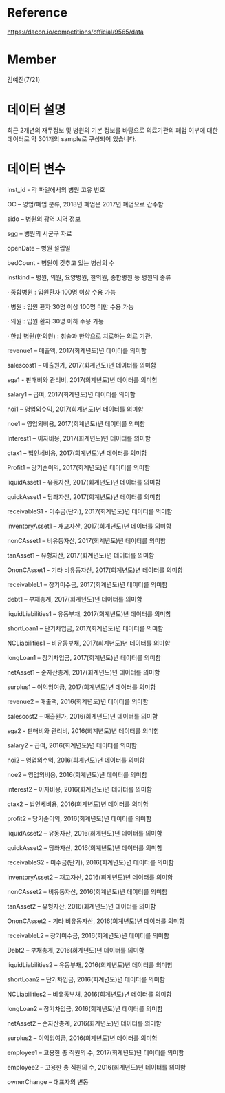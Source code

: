 # Reference

https://dacon.io/competitions/official/9565/data


# Member

김예진(7/21)

# 데이터 설명

최근 2개년의 재무정보 및 병원의 기본 정보를 바탕으로 의료기관의 폐업 여부에 대한 데이터로 약 301개의 sample로 구성되어 있습니다.

# 데이터 변수

inst_id - 각 파일에서의 병원 고유 번호

OC – 영업/폐업 분류, 2018년 폐업은 2017년 폐업으로 간주함

sido – 병원의 광역 지역 정보

sgg – 병원의 시군구 자료

openDate – 병원 설립일

bedCount - 병원이 갖추고 있는 병상의 수

instkind – 병원, 의원, 요양병원, 한의원, 종합병원 등 병원의 종류

·        종합병원 : 입원환자 100명 이상 수용 가능

·        병원 : 입원 환자 30명 이상 100명 미만 수용 가능

·        의원 : 입원 환자 30명 이하 수용 가능

·        한방 병원(한의원) : 침술과 한약으로 치료하는 의료 기관.  

 

revenue1 – 매출액, 2017(회계년도)년 데이터를 의미함

salescost1 – 매출원가, 2017(회계년도)년 데이터를 의미함

sga1 - 판매비와 관리비, 2017(회계년도)년 데이터를 의미함

salary1 – 급여, 2017(회계년도)년 데이터를 의미함

noi1 – 영업외수익, 2017(회계년도)년 데이터를 의미함

noe1 – 영업외비용, 2017(회계년도)년 데이터를 의미함

Interest1 – 이자비용, 2017(회계년도)년 데이터를 의미함

ctax1 – 법인세비용, 2017(회계년도)년 데이터를 의미함

Profit1 – 당기순이익, 2017(회계년도)년 데이터를 의미함

liquidAsset1 – 유동자산, 2017(회계년도)년 데이터를 의미함

quickAsset1 – 당좌자산, 2017(회계년도)년 데이터를 의미함

receivableS1 - 미수금(단기), 2017(회계년도)년 데이터를 의미함

inventoryAsset1 – 재고자산, 2017(회계년도)년 데이터를 의미함

nonCAsset1 – 비유동자산, 2017(회계년도)년 데이터를 의미함

tanAsset1 – 유형자산, 2017(회계년도)년 데이터를 의미함

OnonCAsset1 - 기타 비유동자산, 2017(회계년도)년 데이터를 의미함

receivableL1 – 장기미수금, 2017(회계년도)년 데이터를 의미함

debt1 – 부채총계, 2017(회계년도)년 데이터를 의미함

liquidLiabilities1 – 유동부채, 2017(회계년도)년 데이터를 의미함

shortLoan1 – 단기차입금, 2017(회계년도)년 데이터를 의미함

NCLiabilities1 – 비유동부채, 2017(회계년도)년 데이터를 의미함

longLoan1 – 장기차입금, 2017(회계년도)년 데이터를 의미함

netAsset1 – 순자산총계, 2017(회계년도)년 데이터를 의미함

surplus1 – 이익잉여금, 2017(회계년도)년 데이터를 의미함

 

revenue2 – 매출액, 2016(회계년도)년 데이터를 의미함

salescost2 – 매출원가, 2016(회계년도)년 데이터를 의미함

sga2 - 판매비와 관리비, 2016(회계년도)년 데이터를 의미함

salary2 – 급여, 2016(회계년도)년 데이터를 의미함

noi2 – 영업외수익, 2016(회계년도)년 데이터를 의미함

noe2 – 영업외비용, 2016(회계년도)년 데이터를 의미함

interest2 – 이자비용, 2016(회계년도)년 데이터를 의미함

ctax2 – 법인세비용, 2016(회계년도)년 데이터를 의미함

profit2 – 당기순이익, 2016(회계년도)년 데이터를 의미함

liquidAsset2 – 유동자산, 2016(회계년도)년 데이터를 의미함

quickAsset2 – 당좌자산, 2016(회계년도)년 데이터를 의미함

receivableS2 - 미수금(단기), 2016(회계년도)년 데이터를 의미함

inventoryAsset2 – 재고자산, 2016(회계년도)년 데이터를 의미함

nonCAsset2 – 비유동자산, 2016(회계년도)년 데이터를 의미함

tanAsset2 – 유형자산, 2016(회계년도)년 데이터를 의미함

OnonCAsset2 - 기타 비유동자산, 2016(회계년도)년 데이터를 의미함

receivableL2 – 장기미수금, 2016(회계년도)년 데이터를 의미함

Debt2 – 부채총계, 2016(회계년도)년 데이터를 의미함

liquidLiabilities2 – 유동부채, 2016(회계년도)년 데이터를 의미함

shortLoan2 – 단기차입금, 2016(회계년도)년 데이터를 의미함

NCLiabilities2 – 비유동부채, 2016(회계년도)년 데이터를 의미함

longLoan2 – 장기차입금, 2016(회계년도)년 데이터를 의미함

netAsset2 – 순자산총계, 2016(회계년도)년 데이터를 의미함

surplus2 – 이익잉여금, 2016(회계년도)년 데이터를 의미함

employee1 – 고용한 총 직원의 수, 2017(회계년도)년 데이터를 의미함

employee2 – 고용한 총 직원의 수, 2016(회계년도)년 데이터를 의미함

ownerChange – 대표자의 변동